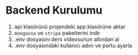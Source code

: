 # Backend Kurulumu

1. api klasörünü projendeki app klasörüne aktar
2. `mongoose` ve `stripe` paketlerini indir
3. .env dosyasını ders videosunun altından al
4. .env dosyasındaki kullanıcı adını ve portu ayarla

